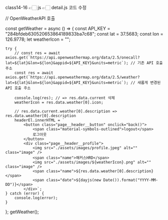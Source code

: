 class14-16 👉🏻 js 👉🏻 detail.js 코드 수정

// OpenWeatherAPI 호출

const getWeather = async () => {
    const API_KEY = "284bfdeb630520653864189833ba7c68";
    const lat = 37.5683;
    const lon = 126.9778;
    let weatherIcon = "";

    try {
        // const res = await axios.get(`https://api.openweathermap.org/data/2.5/onecall?lat=${lat}&lon=${lon}&appid=${API_KEY}&units=metric`); // 기존 API 호출 주소
        const res = await axios.get(`https://api.openweathermap.org/data/2.5/weather?lat=${lat}&lon=${lon}&appid=${API_KEY}&units=metric`); // 새롭게 변경된 API 호출 주소

        console.log(res); // => res.data.current 삭제
        weatherIcon = res.data.weather[0].icon;

        // res.data.current.weather[0].description => res.data.weather[0].description
        headerEl.innerHTML = `
            <button class="page__header__button" onclick="back()">
                <span class="material-symbols-outlined">logout</span>
                로그아웃
            </button>
            <div class="page__header__profile">
                <img src="./assets/images/profile.jpeg" alt="" class="image" />
                <span class="name">해커스HRD</span>
                <img src="./assets/images/${weatherIcon}.png" alt="" class="image" />
                <span class="name">${res.data.weather[0].description}</span> 
                <span class="date">${dayjs(new Date()).format("YYYY-MM-DD")}</span>
            </div>`;
    } catch (error) {
        console.log(error);
    }
};
getWeather();
